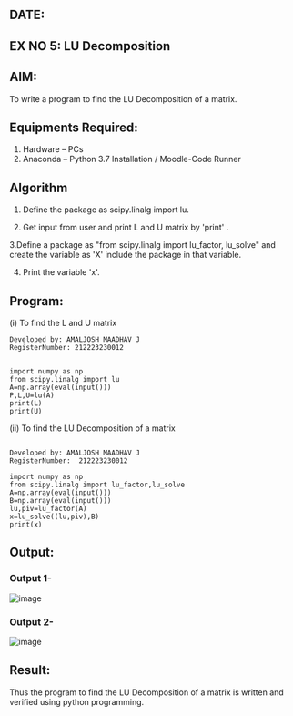 ## DATE:
## EX NO 5: LU Decomposition 

## AIM:
To write a program to find the LU Decomposition of a matrix.

## Equipments Required:
1. Hardware – PCs
2. Anaconda – Python 3.7 Installation / Moodle-Code Runner

## Algorithm
1. Define the package as scipy.linalg import lu.

2. Get input from user and print L and U matrix by 'print' .

3.Define a package as "from scipy.linalg import lu_factor, lu_solve" and create the variable as 'X' include the package in that variable. 

4. Print the variable 'x'. 

## Program:
(i) To find the L and U matrix


```
Developed by: AMALJOSH MAADHAV J
RegisterNumber: 212223230012
```
```

import numpy as np
from scipy.linalg import lu
A=np.array(eval(input()))
P,L,U=lu(A)
print(L)
print(U)

```
(ii) To find the LU Decomposition of a matrix

```

Developed by: AMALJOSH MAADHAV J
RegisterNumber:  212223230012

```
```
import numpy as np
from scipy.linalg import lu_factor,lu_solve
A=np.array(eval(input()))
B=np.array(eval(input()))
lu,piv=lu_factor(A)
x=lu_solve((lu,piv),B)
print(x)

```

## Output:
### Output 1-
![image](https://github.com/user-attachments/assets/2d59c24b-39e2-4cbb-a3ee-719ebffc2269)

### Output 2-
![image](https://github.com/user-attachments/assets/e228ca2b-3f4d-43fe-a761-12f889723452)


## Result:
Thus the program to find the LU Decomposition of a matrix is written and verified using python programming.

